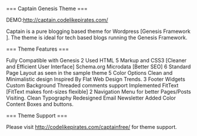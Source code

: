 === Captain Genesis Theme ===


DEMO:http://captain.codelikepirates.com/

Captain is a pure blogging based theme for Wordpress [Genesis Framework ]. The theme is ideal for tech based blogs running the Genesis Framework.

=== Theme Features ===


Fully Compatible with Genesis 2
Used HTML 5 Markup and CSS3 [Cleaner and Efficient User Interface]
Schema.org Microdata [Better SEO]
6 Standard Page Layout as seen in the sample theme
5 Color Options
Clean and Minimalistic design
Inspired By Flat Web Design Trends.
3 Footer Widgets
Custom Background
Threaded comments support
Implemented FitText   [FitText makes font-sizes flexible]
2 Navigation Menu for better Pages/Posts Visiting.
Clean Typography
Redesigned Email Newsletter
Added Color Content Boxes and buttons.

=== Theme Support ===

Please visit http://codelikepirates.com/captainfree/ for theme support.

